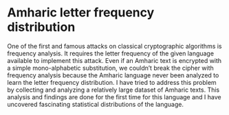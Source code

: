 Amharic letter frequency distribution
=====================================

One of the first and famous attacks on classical cryptographic algorithms is frequency analysis. It requires the letter frequency of the given language available to implement this attack. Even if an Amharic text is encrypted with a simple mono-alphabetic substitution, we couldn’t break the cipher with frequency analysis because the Amharic language never been analyzed to learn the letter frequency distribution. I have tried to address this problem by collecting and analyzing a relatively large dataset of Amharic texts. This analysis and findings are done for the first time for this language and I have uncovered fascinating statistical distributions of the language.

